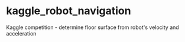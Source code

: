 # kaggle_robot_navigation
Kaggle competition - determine floor surface from robot's velocity and acceleration
